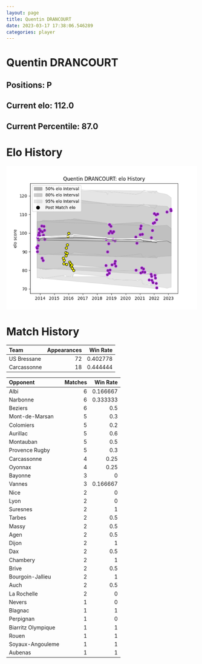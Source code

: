```yaml
---  
layout: page  
title: Quentin DRANCOURT  
date: 2023-03-17 17:38:06.546289  
categories: player  
---
```

# Quentin DRANCOURT

## Positions: P

## Current elo: 112.0

## Current Percentile: 87.0

# Elo History


![elo history](history_QuentinDRANCOURT.png)
# Match History


| Team        |   Appearances |   Win Rate |
|:------------|--------------:|-----------:|
| US Bressane |            72 |   0.402778 |
| Carcassonne |            18 |   0.444444 |

| Opponent           |   Matches |   Win Rate |
|:-------------------|----------:|-----------:|
| Albi               |         6 |   0.166667 |
| Narbonne           |         6 |   0.333333 |
| Beziers            |         6 |   0.5      |
| Mont-de-Marsan     |         5 |   0.3      |
| Colomiers          |         5 |   0.2      |
| Aurillac           |         5 |   0.6      |
| Montauban          |         5 |   0.5      |
| Provence Rugby     |         5 |   0.3      |
| Carcassonne        |         4 |   0.25     |
| Oyonnax            |         4 |   0.25     |
| Bayonne            |         3 |   0        |
| Vannes             |         3 |   0.166667 |
| Nice               |         2 |   0        |
| Lyon               |         2 |   0        |
| Suresnes           |         2 |   1        |
| Tarbes             |         2 |   0.5      |
| Massy              |         2 |   0.5      |
| Agen               |         2 |   0.5      |
| Dijon              |         2 |   1        |
| Dax                |         2 |   0.5      |
| Chambery           |         2 |   1        |
| Brive              |         2 |   0.5      |
| Bourgoin-Jallieu   |         2 |   1        |
| Auch               |         2 |   0.5      |
| La Rochelle        |         2 |   0        |
| Nevers             |         1 |   0        |
| Blagnac            |         1 |   1        |
| Perpignan          |         1 |   0        |
| Biarritz Olympique |         1 |   1        |
| Rouen              |         1 |   1        |
| Soyaux-Angouleme   |         1 |   1        |
| Aubenas            |         1 |   1        |